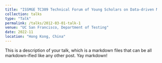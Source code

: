 ```yaml
---
title: "ISSMGE TC309 Technical Forum of Young Scholars on Data-driven Modelling of Soil Behaviours with Geotechnical Applications"
collection: talks
type: "Talk"
permalink: /talks/2012-03-01-talk-1
venue: "UC San Francisco, Department of Testing"
date: 2022-11
location: "Hong Kong, China"
---
```


This is a description of your talk, which is a markdown files that can be all markdown-ified like any other post. Yay markdown!
